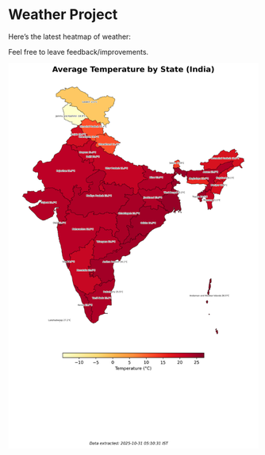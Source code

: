 # Weather Project

Here’s the latest heatmap of weather:

Feel free to leave feedback/improvements.

![India Heatmap](docs/assets/india_heatmap.png?v=03F771)
